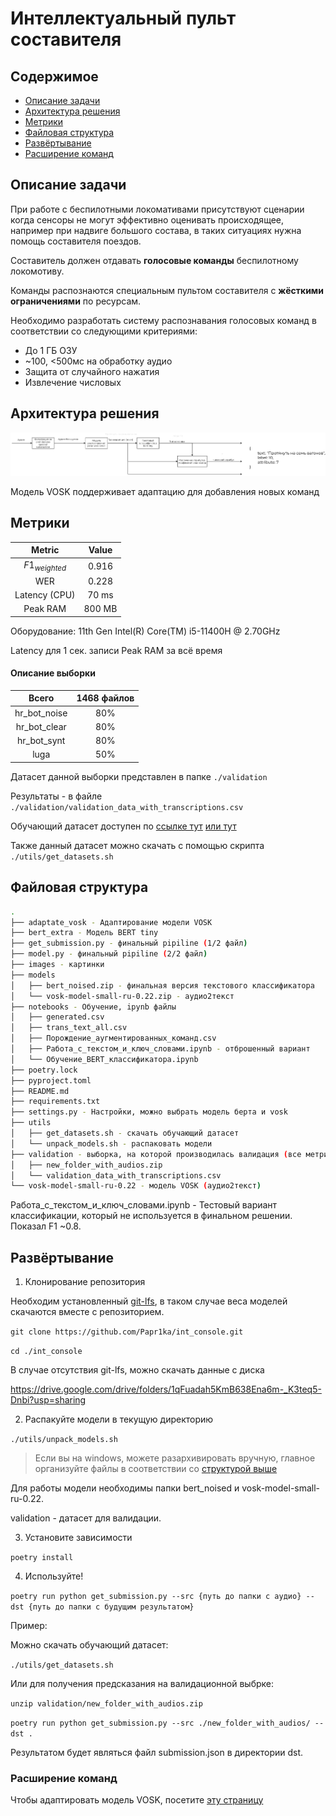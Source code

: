 # Интеллектуальный пульт составителя

## Содержимое

- [Описание задачи](#описание-задачи)
- [Архитектура решения](#архитектура-решения)
- [Метрики](#метрики)
- [Файловая структура](#файловая-структура)
- [Развёртывание](#развёртывание)
- [Расширение команд](#расширение-команд)

## Описание задачи

При работе с беспилотными локомативами присутствуют сценарии когда сенсоры не могут эффективно оценивать происходящее, например при надвиге большого состава, в таких ситуациях нужна помощь составителя поездов.

Составитель должен отдавать **голосовые команды** беспилотному локомотиву.

Команды распознаются специальным пультом составителя с **жёсткими ограничениями** по ресурсам.

Необходимо разработать систему распознавания голосовых команд в соответствии со следующими критериями:
- До 1 ГБ ОЗУ
- ~100, <500мс на обработку аудио
- Защита от случайного нажатия
- Извлечение числовых 

## Архитектура решения

![Архитектура решения](./images/architecture.jpg)

Модель VOSK поддерживает адаптацию для добавления новых команд 

## Метрики

| Metric | Value |
| :-: | :-: |
| $F1_{weighted}$ | 0.916 |
| WER | 0.228 |
| Latency (CPU) | 70 ms |
| Peak RAM | 800 MB |

Оборудование: 11th Gen Intel(R) Core(TM) i5-11400H @ 2.70GHz

Latency для 1 сек. записи
Peak RAM за всё время

#### Описание выборки

| Всего | 1468 файлов |
| :-: | :-: |
| hr_bot_noise | 80% |
| hr_bot_clear | 80% |
| hr_bot_synt | 80% |
| luga | 50% |

Датасет данной выборки представлен в папке `./validation`

Результаты - в файле `./validation/validation_data_with_transcriptions.csv`

Обучающий датасет доступен по [ссылке тут](https://lodmedia.hb.bizmrg.com/case_files/1144817/train_dataset_train_rzhd_pult.zip) [или тут](https://datasets.vniias.ru/tasks/1)

Также данный датасет можно скачать с помощью скрипта `./utils/get_datasets.sh`

## Файловая структура

```bash
.
├── adaptate_vosk - Адаптирование модели VOSK
├── bert_extra - Модель BERT tiny
├── get_submission.py - финальный pipiline (1/2 файл)
├── model.py - финальный pipiline (2/2 файл)
├── images - картинки
├── models
│   ├── bert_noised.zip - финальная версия текстового классификатора
│   └── vosk-model-small-ru-0.22.zip - аудио2текст
├── notebooks - Обучение, ipynb файлы
│   ├── generated.csv
│   ├── trans_text_all.csv
│   ├── Порождение_аугментированных_команд.csv
│   ├── Работа_с_текстом_и_ключ_словами.ipynb - отброшенный вариант
│   └── Обучение_BERT_классификатора.ipynb
├── poetry.lock
├── pyproject.toml
├── README.md
├── requirements.txt
├── settings.py - Настройки, можно выбрать модель берта и vosk
├── utils
│   ├── get_datasets.sh - скачать обучающий датасет
│   └── unpack_models.sh - распаковать модели
├── validation - выборка, на которой производилась валидация (все метрики по ней)
│   ├── new_folder_with_audios.zip
│   └── validation_data_with_transcriptions.csv
└── vosk-model-small-ru-0.22 - модель VOSK (аудио2текст)
```

Работа_с_текстом_и_ключ_словами.ipynb - Тестовый вариант классификации, который не используется в финальном решении. Показал F1 ~0.8.

## Развёртывание

1. Клонирование репозитория

Необходим установленный [git-lfs](https://git-lfs.com/), в таком случае веса моделей скачаются вместе с репозиторием.

`git clone https://github.com/Papr1ka/int_console.git`

`cd ./int_console`

В случае отсутствия git-lfs, можно скачать данные с диска

https://drive.google.com/drive/folders/1qFuadah5KmB638Ena6m-_K3teq5-Dnbi?usp=sharing

2. Распакуйте модели в текущую директорию

`./utils/unpack_models.sh`

> Если вы на windows, можете разархивировать вручную, главное организуйте файлы в соответствии со [структурой выше](#файловая-структура)

Для работы модели необходимы папки bert_noised и vosk-model-small-ru-0.22.

validation - датасет для валидации.

3. Установите зависимости

`poetry install`

4. Используйте!

`poetry run python get_submission.py --src {путь до папки с аудио} --dst {путь до папки с будущим результатом}`

Пример:

Можно скачать обучающий датасет:

`./utils/get_datasets.sh`

Или для получения предсказания на валидационной выбрке:

`unzip validation/new_folder_with_audios.zip`

`poetry run python get_submission.py --src ./new_folder_with_audios/ --dst .`

Результатом будет являться файл submission.json в директории dst.

### Расширение команд

Чтобы адаптировать модель VOSK, посетите [эту страницу](adaptate_vosk/README.md)
